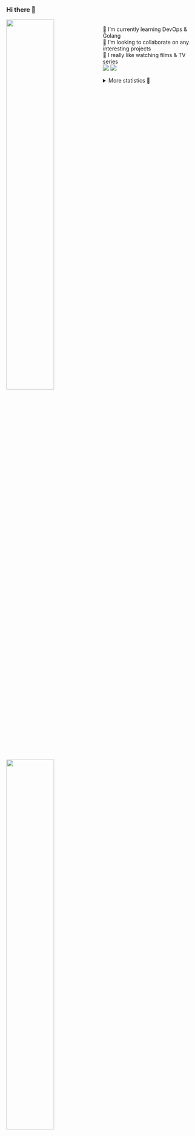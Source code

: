 ### Hi there 👋


[<img align="left" width="50%" src="https://github-readme-stats.vercel.app/api?username=rufusnufus&hide=issues&show_icons=true&count_private=true&theme=transparent&title_color=FF6F40&text_color=FBF9F8&icon_color=F48242&hide_border=true&hide_title=true#gh-dark-mode-only">](https://metrics.lecoq.io/rufusnufus#gh-dark-mode-only)
[<img align="left" width="50%" src="https://github-readme-stats.vercel.app/api?username=rufusnufus&hide=issues&show_icons=true&count_private=true&theme=transparent&title_color=FF6533&text_color=4D4644&icon_color=FF8038&hide_border=true&hide_title=true#gh-light-mode-only">](https://metrics.lecoq.io/rufusnufus#gh-light-mode-only)

<p>
  <br>
  🌱 I’m currently learning DevOps & Golang</br>
  👯 I’m looking to collaborate on any interesting projects</br>
  🎥 I really like watching films & TV series</br>
  <a href="https://linkedin.com/in/rufusnufus"><img src="https://img.shields.io/badge/linkedin-0077B5.svg?style=for-the-badge&logo=linkedin&logoColor=white"/></a>
  <a href="https://t.me/rufusnufus"><img src="https://img.shields.io/badge/-telegram-black?style=for-the-badge&color=blue&logo=telegram"/></a>
</p>

<p text-align="left">
<details>
  <summary>More statistics 👀</summary><br/>

<!--START_SECTION:waka-->
![Code Time](http://img.shields.io/badge/Code%20Time-465%20hrs%2034%20mins-blue)

![Profile Views](http://img.shields.io/badge/Profile%20Views-0-blue)

**I'm an Early 🐤** 

```text
🌞 Morning                8315 commits        █████░░░░░░░░░░░░░░░░░░░░   21.83 % 
🌆 Daytime                21873 commits       ██████████████░░░░░░░░░░░   57.42 % 
🌃 Evening                7052 commits        █████░░░░░░░░░░░░░░░░░░░░   18.51 % 
🌙 Night                  854 commits         █░░░░░░░░░░░░░░░░░░░░░░░░   02.24 % 
```
📅 **I'm Most Productive on Monday** 

```text
Monday                   7802 commits        █████░░░░░░░░░░░░░░░░░░░░   20.48 % 
Tuesday                  7150 commits        █████░░░░░░░░░░░░░░░░░░░░   18.77 % 
Wednesday                7635 commits        █████░░░░░░░░░░░░░░░░░░░░   20.04 % 
Thursday                 7059 commits        █████░░░░░░░░░░░░░░░░░░░░   18.53 % 
Friday                   6850 commits        ████░░░░░░░░░░░░░░░░░░░░░   17.98 % 
Saturday                 701 commits         ░░░░░░░░░░░░░░░░░░░░░░░░░   01.84 % 
Sunday                   897 commits         █░░░░░░░░░░░░░░░░░░░░░░░░   02.35 % 
```


📊 **This Week I Spent My Time On** 

```text
💬 Programming Languages: 
Terraform                53 mins             ███████████░░░░░░░░░░░░░░   44.83 % 
HCL                      34 mins             ███████░░░░░░░░░░░░░░░░░░   29.35 % 
YAML                     22 mins             █████░░░░░░░░░░░░░░░░░░░░   18.65 % 
Markdown                 4 mins              █░░░░░░░░░░░░░░░░░░░░░░░░   03.97 % 
Bash                     2 mins              █░░░░░░░░░░░░░░░░░░░░░░░░   02.24 % 

🔥 Editors: 
VS Code                  1 hr 58 mins        █████████████████████████   100.00 % 
```

**I Mostly Code in Java** 

```text
Python                   19 repos            ███░░░░░░░░░░░░░░░░░░░░░░   13.10 % 
Smarty                   11 repos            ██░░░░░░░░░░░░░░░░░░░░░░░   07.59 % 
HCL                      7 repos             █░░░░░░░░░░░░░░░░░░░░░░░░   04.83 % 
Kotlin                   5 repos             █░░░░░░░░░░░░░░░░░░░░░░░░   03.45 % 
HTML                     4 repos             █░░░░░░░░░░░░░░░░░░░░░░░░   02.76 % 
```




 Last Updated on 30/09/2023 00:57:50 UTC
<!--END_SECTION:waka-->

</details>
</p>
